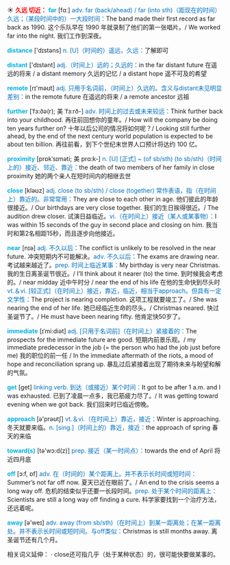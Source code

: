 ☀ <font color="red">**久远 切近：**</font>
<font color="sky blue">**far**</font> [fɑː] 
<font color="#0070c0">adv. far (back/ahead) / far (into sth)（距现在的时间）久远；（某段时间中的）一大段时间：</font>The band made their first record as far back as 1990. 这个乐队早在 1990 年就录制了他们的第一张唱片。/ We worked far into the night. 我们工作到深夜。

<font color="sky blue">**distance**</font> ['dɪstəns] 
<font color="#0070c0">n. [U]（时间的）遥远，久远：</font>了解即可

<font color="sky blue">**distant**</font> ['dɪstənt] 
<font color="#0070c0">adj.（时间上）远的；久远的：</font>in the far distant future 在遥远的将来 / a distant memory 久远的记忆 / a distant hope 遥不可及的希望

<font color="sky blue">**remote**</font> [rɪ'məʊt] 
<font color="#0070c0">adj. 只用于名词前，（时间上）久远的。含义与distant未见明显差别：</font>in the remote future 在遥远的将来 / a remote ancestor 远祖
           
<font color="sky blue">**further**</font> [ˈfɜ:ðə(r); 美 ˈfɜ:rð-]
<font color="#0070c0">adv. 时间上的过去或未来较远：</font>Think further back into your childhood. 再往前回想你的童年。/ How will the company be doing ten years further on? 十年以后公司的情况将如何呢？/ Looking still further ahead, by the end of the next century world population is expected to be about ten billion. 再往前看，到下个世纪末世界人口预计将达约 100 亿。

<font color="sky blue">**proximity**</font> [prɒkˈsɪməti; 美 prɑ:k-]
<font color="#0070c0">n. [U] [正式] ~ (of sb/sth) (to sb/sth)（时间上的）接近、邻近、靠近：</font>the death of two members of her family in close proximity 她的两个亲人在短时间内的相继去世

<font color="sky blue">**close**</font> [kləʊz] 
<font color="#0070c0">adj. close (to sb/sth) / close (together) 常作表语，指（在时间上）靠近的。非常常用：</font>They are close to each other in age. 他们彼此的年龄很接近。/ Our birthdays are very close together. 我们的生日挨得很近。/ The audition drew closer. 试演日益临近。<font color="#0070c0">vi.（在时间上）接近（某人或某事物）：</font>I was within 15 seconds of the guy in second place and closing on him. 我当时和第2名相距15秒，而且逐步向他接近。

<font color="sky blue">**near**</font> [nɪə] 
<font color="#0070c0">adj. 不久以后：</font>The conflict is unlikely to be resolved in the near future. 冲突短期内不可能解决。<font color="#0070c0">adv. 不久以后：</font>The exams are drawing near. 考试越来越近了。<font color="#0070c0">prep. 时间上临近某事：</font>My birthday is very near Christmas. 我的生日离圣诞节很近。/ I’ll think about it nearer (to) the time. 到时候我会考虑的。/ near midday 近中午时分 / near the end of his life 在他的生命快到尽头时 <font color="#0070c0">vt.＆vi. [较正式]（在时间上）接近，靠近，临近，相当于approach。但具有一定文学性：</font>The project is nearing completion. 这项工程就要竣工了。/ She was nearing the end of her life. 她已经临近生命的尽头。/ Christmas neared. 快过圣诞节了。/ He must have been nearing fifty. 他肯定快50岁了。
           
<font color="sky blue">**immediate**</font> [ɪˈmi:diət]
<font color="#0070c0">adj. [只用于名词前]（在时间上）紧接着的：</font>The prospects for the immediate future are good. 短期内前景乐观。/ my immediate predecessor in the job (= the person who had the job just before me) 我的职位的前一任 / In the immediate aftermath of the riots, a mood of hope and reconciliation sprang up. 暴乱过后紧接着出现了期待未来与盼望和解的气氛。

<font color="sky blue">**get**</font> [ɡet] 
<font color="#0070c0">linking verb. 到达（或接近）某个时间：</font>It got to be after 1 a.m. and I was exhausted. 已到了凌晨一点多，我已筋疲力尽了。/ It was getting toward evening when we got back. 我们回来时已临近傍晚。

<font color="sky blue">**approach**</font> [ə'prəʊtʃ] 
<font color="#0070c0">vt.＆vi.（在时间上）靠近，接近：</font>Winter is approaching. 冬天就要来临。<font color="#0070c0">n. [sing.]（时间上的）靠近，接近：</font>the approach of spring 春天的来临

<font color="sky blue">**toward(s)**</font> [tə'wɔ:d(z)] 
<font color="#0070c0">prep. 接近（某一时间点）：</font>towards the end of April 将近四月底

<font color="sky blue">**off**</font> [ɔ:f, ɒf] 
<font color="#0070c0">adv. 在（时间的）某个距离上。并不表示长时间或短时间：</font>Summer’s not far off now. 夏天已近在眼前了。/ An end to the crisis seems a long way off. 危机的结束似乎还要一长段时间。<font color="#0070c0">prep. 处于某个时间的距离上：</font>Scientists are still a long way off finding a cure. 科学家要找到一个治疗方法，还远着呢。

<font color="sky blue">**away**</font> [ə'weɪ] 
<font color="#0070c0">adv. away (from sb/sth)（在时间上）到某一距离处；在某一距离处。并不表示长时间或短时间。与off类似：</font>Christmas is still months away. 离圣诞节还有几个月。 

相关词义延伸：
· close还可指几乎（处于某种状态）的，很可能快要做某事的。

